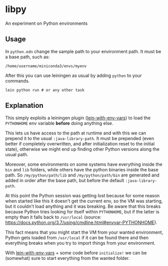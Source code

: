 # libpy

An experiment on Python environments

## Usage

In `python.edn` change the sample path to your environment path. It must be a base path, such as:

```shell
/home/username/miniconda3/envs/myenv
```

After this you can use leiningen as usual by adding `python` to your commands.

```shell
lein python run # or any other task
```

## Explanation

This simply exploits a leiningen plugin ([lein-with-env-vars](https://github.com/athos/lein-with-env-vars)) to load the `PYTHONHOME` env variable **before** doing anything else.

This lets us have access to the path at runtime and with this we can prepend it to the usual `:java-library-path`. It must be prepended (even better if completely overwritten, and after initialization reset to the initial state), otherwise we might end up finding other Python versions along the usual path.

Moreover, some environments on some systems have everything inside the `bin` and `lib` folders, while others have the python binaries inside the base path. So `/my/python/path/lib` and `/my/python/path/bin` are generated and added in order after the base path, but before the default `:java-library-path`.

At this point the Python session was getting lost because for some reason when started like this it doesn't get the current env, so the VM was starting, but it couldn't load anything and it was breaking. Be aware that this breaks because Python tries looking for itself within `PYTHONHOME`, but if the latter is empty than it falls back to `/usr/local` (source: https://docs.python.org/3.7/using/cmdline.html#envvar-PYTHONHOME).

This fact means that you might start the VM from your wanted environment, Python gets loaded from `/usr/local` if it can be found there and then everything breaks when you try to import things from your environment.

With [lein-with-env-vars](https://github.com/athos/lein-with-env-vars) + some code before `initialize!` we can be (somewhat) sure to start everything from the wanted folder.